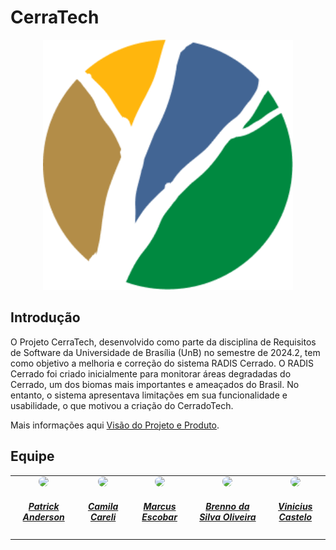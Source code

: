 # CerraTech

<center>
<img id= "logo" width="400px" src= "assets/logo.png">
</center>

## Introdução

O Projeto CerraTech, desenvolvido como parte da disciplina de Requisitos de Software da Universidade de Brasília (UnB) no semestre de 2024.2, tem como objetivo a melhoria e correção do sistema RADIS Cerrado. O RADIS Cerrado foi criado inicialmente para monitorar áreas degradadas do Cerrado, um dos biomas mais importantes e ameaçados do Brasil. No entanto, o sistema apresentava limitações em sua funcionalidade e usabilidade, o que motivou a criação do CerradoTech.

Mais informações aqui [Visão do Projeto e Produto](./visao.md).

## Equipe

<center>
<table style="margin-left: auto; margin-right: auto;">
    <tr>
        <td align="center">
            <a href="https://github.com/patrickacs">
                <img style="border-radius: 50%;" src="https://avatars.githubusercontent.com/u/72047955?v=4" width="150px;"/>
                <h5 class="text-center">Patrick Anderson </h5>
            </a>
        </td>
        <td align="center">
            <a href="https://github.com/camilascareli">
                <img style="border-radius: 50%;" src="https://avatars.githubusercontent.com/u/168359967?v=4" width="150px;"/>
                <h5 class="text-center">Camila Careli </h5>
            </a>
        </td>
        <td align="center">
            <a href="https://github.com/MarcusEscobar">
                <img style="border-radius: 50%;" src="https://avatars.githubusercontent.com/u/121982996?v=4" width="150px;"/>
                <h5 class="text-center">Marcus Escobar </h5>
            </a>
        </td>
        <td align="center">
            <a href="https://github.com/Brenno-Silva01">
                <img style="border-radius: 50%;" src="https://avatars.githubusercontent.com/u/117456300?v=4" width="150px;"/>
                <h5 class="text-center">Brenno da Silva Oliveira</h5>
            </a>
        </td>
          <td align="center">
            <a href="https://github.com/Vini47">
                <img style="border-radius: 50%;" src="https://avatars.githubusercontent.com/u/79549264?v=4" width="150px;"/>
                <h5 class="text-center">Vinicius Castelo</h5>
            </a>
</table>
</center>
